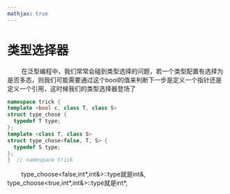 ```yaml
---
mathjax: true
---
```


# 类型选择器
&emsp;&emsp; 在泛型编程中，我们常常会碰到类型选择的问题，若一个类型配置有选择为是否多态，则我们可能需要通过这个bool的值来判断下一步是定义一个指针还是定义一个引用，这时候我们的类型选择器登场了
```cpp
namespace trick {
template <bool c, class T, class S>
struct type_chose {
  typedef T type;
};
template <class T, class S>
struct type_chose<false, T, S> {
  typedef S type;
};
}  // namespace trick
```
&emsp;&emsp; type_choose&lt;false,int\*,int&&gt;::type就是int&,
&emsp;&emsp; type_choose&lt;true,int\*,int&&gt;::type就是int\*,
